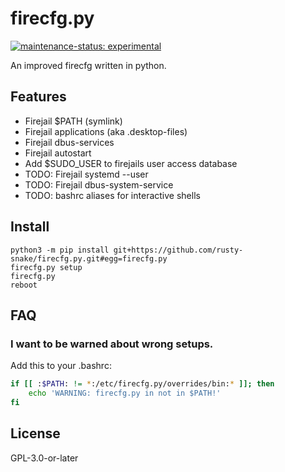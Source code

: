 firecfg.py
==========

[![maintenance-status: experimental](https://img.shields.io/badge/maintenance--status-experimental-orange)](https://gist.github.com/rusty-snake/574a91f1df9f97ec77ca308d6d731e29)

An improved firecfg written in python.

Features
--------

 * Firejail $PATH (symlink)
 * Firejail applications (aka .desktop-files)
 * Firejail dbus-services
 * Firejail autostart
 * Add $SUDO_USER to firejails user access database
 * TODO: Firejail systemd --user
 * TODO: Firejail dbus-system-service
 * TODO: bashrc aliases for interactive shells

Install
-------

```
python3 -m pip install git+https://github.com/rusty-snake/firecfg.py.git#egg=firecfg.py
firecfg.py setup
firecfg.py
reboot
```

FAQ
---

### I want to be warned about wrong setups.

Add this to your .bashrc:

```bash
if [[ :$PATH: != *:/etc/firecfg.py/overrides/bin:* ]]; then
    echo 'WARNING: firecfg.py in not in $PATH!'
fi
```

License
-------

GPL-3.0-or-later
